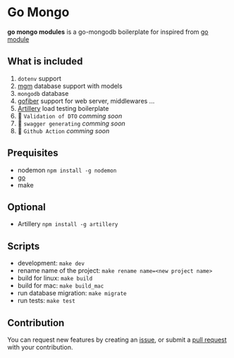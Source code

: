 # Go Mongo

**go mongo modules** is a go-mongodb boilerplate for inspired from [go module](https://github.com/amrebada/go-modules)

## What is included

1. `dotenv` support
2. [mgm](https://github.com/Kamva/mgm) database support with models
3. `mongodb` database
4. [gofiber](https://gofiber.io/) support for web server, middlewares ...
5. [Artillery](https://www.artillery.io/) load testing boilerplate
6. 🔎 `Validation of DTO` _comming soon_
7. 🔎 `swagger generating` _comming soon_
8. 🔎 `Github Action` _comming soon_

## Prequisites

- nodemon `npm install -g nodemon`
- [go](https://golang.org/doc/install)
- make

## Optional

- Artillery `npm install -g artillery`

## Scripts

- development: `make dev`
- rename name of the project: `make rename name=<new project name>`
- build for linux: `make build`
- build for mac: `make build_mac`
- run database migration: `make migrate`
- run tests: `make test`

## Contribution

You can request new features by creating an [issue](https://github.com/Yasir900aslam/go_mongo_modules/issues), or submit a [pull request](https://github.com/Yasir900aslam/go_mongo_modules/pulls) with your contribution.
